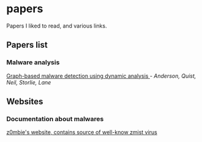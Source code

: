 # papers
 Papers I liked to read, and various links.

## Papers list
### Malware analysis


[Graph-based malware detection using dynamic analysis ](malware_analysis/graph_based_malware_detection_anderson_quist_neil_storlie_lane.pdf) - *Anderson, Quist, Neil, Storlie, Lane*




## Websites
### Documentation about malwares

[z0mbie's website, contains source of well-know zmist virus](http://z0mbie.daemonlab.org) 